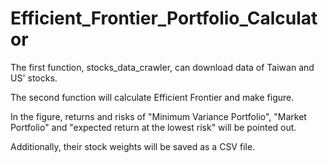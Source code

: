 # Efficient_Frontier_Portfolio_Calculator

The first function, stocks_data_crawler, can download data of Taiwan and US' stocks. 

The second function will calculate Efficient Frontier and make figure. 

In the figure, returns and risks of "Minimum Variance Portfolio", "Market Portfolio" and "expected return at the lowest risk" will be pointed out. 

Additionally, their stock weights will be saved as a CSV file.
